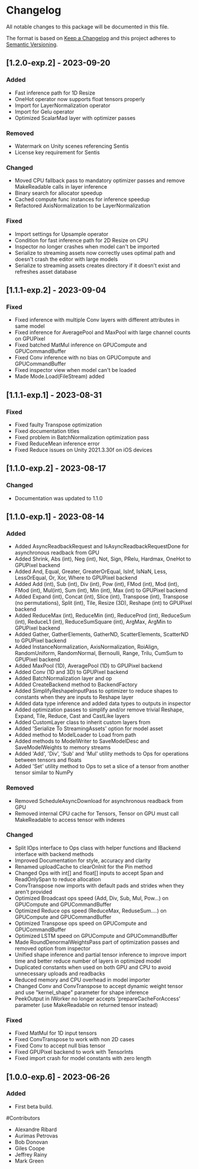 # Changelog
All notable changes to this package will be documented in this file.

The format is based on [Keep a Changelog](http://keepachangelog.com/en/1.0.0/)
and this project adheres to [Semantic Versioning](http://semver.org/spec/v2.0.0.html).


## [1.2.0-exp.2] - 2023-09-20

### Added
- Fast inference path for 1D Resize
- OneHot operator now supports float tensors properly
- Import for LayerNormalization operator
- Import for Gelu operator
- Optimized ScalarMad layer with optimizer passes

### Removed
- Watermark on Unity scenes referencing Sentis
- License key requirement for Sentis

### Changed
- Moved CPU fallback pass to mandatory optimizer passes and remove MakeReadable calls in layer inference
- Binary search for allocator speedup
- Cached compute func instances for inference speedup
- Refactored AxisNormalization to be LayerNormalization

### Fixed
- Import settings for Upsample operator
- Condition for fast inference path for 2D Resize on CPU
- Inspector no longer crashes when model can't be imported
- Serialize to streaming assets now correctly uses optimal path and doesn't crash the editor with large models
- Serialize to streaming assets creates directory if it doesn't exist and refreshes asset database


## [1.1.1-exp.2] - 2023-09-04

### Fixed
- Fixed inference with multiple Conv layers with different attributes in same model
- Fixed inference for AveragePool and MaxPool with large channel counts on GPUPixel
- Fixed batched MatMul inference on GPUCompute and GPUCommandBuffer
- Fixed Conv inference with no bias on GPUCompute and GPUCommandBuffer
- Fixed inspector view when model can't be loaded
- Made Mode.Load(FileStream) added


## [1.1.1-exp.1] - 2023-08-31

### Fixed
- Fixed faulty Transpose optimization
- Fixed documentation titles
- Fixed problem in BatchNormalization optimization pass
- Fixed ReduceMean inference error
- Fixed Reduce issues on Unity 2021.3.30f on iOS devices


## [1.1.0-exp.2] - 2023-08-17

### Changed 
 - Documentation was updated to 1.1.0

 
## [1.1.0-exp.1] - 2023-08-14

### Added
 - Added AsyncReadbackRequest and IsAsyncReadbackRequestDone for asynchronous readback from GPU
 - Added Shrink, Abs (int), Neg (int), Not, Sign, PRelu, Hardmax, OneHot to GPUPixel backend
 - Added And, Equal, Greater, GreaterOrEqual, IsInf, IsNaN, Less, LessOrEqual, Or, Xor, Where to GPUPixel backend
 - Added Add (int), Sub (int), Div (int), Pow (int), FMod (int), Mod (int), FMod (int), Mul(int), Sum (int), Min (int), Max (int) to GPUPixel backend
 - Added Expand (int), Concat (int), Slice (int), Transpose (int), Transpose (no permutations), Split (int), Tile, Resize (3D), Reshape (int) to GPUPixel backend
 - Added ReduceMax (int), ReduceMin (int), ReduceProd (int), ReduceSum (int), ReduceL1 (int), ReduceSumSquare (int), ArgMax, ArgMin to GPUPixel backend
 - Added Gather, GatherElements, GatherND, ScatterElements, ScatterND to GPUPixel backend
 - Added InstanceNormalization, AxisNormalization, RoiAlign, RandomUniform, RandomNormal, Bernoulli, Range, Trilu, CumSum to GPUPixel backend
 - Added MaxPool (1D), AveragePool (1D) to GPUPixel backend
 - Added Conv (1D and 3D) to GPUPixel backend
 - Added BatchNormalization layer and op
 - Added CreateBackend method to BackendFactory
 - Added SimplifyReshapeInputPass to optimizer to reduce shapes to constants when they are inputs to Reshape layer
 - Added data type inference and added data types to outputs in inspector
 - Added optimization passes to simplify and/or remove trivial Reshape, Expand, Tile, Reduce, Cast and CastLike layers
 - Added CustomLayer class to inherit custom layers from
 - Added 'Serialize To StreamingAssets' option for model asset
 - Added method to ModelLoader to Load from path
 - Added methods to ModelWriter to SaveModelDesc and SaveModelWeights to memory streams
 - Added 'Add', 'Div', 'Sub' and 'Mul' utility methods to Ops for operations between tensors and floats
 - Added 'Set' utility method to Ops to set a slice of a tensor from another tensor similar to NumPy

### Removed
 - Removed ScheduleAsyncDownload for asynchronous readback from GPU
 - Removed internal CPU cache for Tensors, Tensor on GPU must call MakeReadable to access tensor with indexes

### Changed
 - Split IOps interface to Ops class with helper functions and IBackend interface with backend methods
 - Improved Documentation for style, accuracy and clarity
 - Renamed uploadCache to clearOnInit for the Pin method
 - Changed Ops with int[] and float[] inputs to accept Span and ReadOnlySpan to reduce allocation
 - ConvTranspose now imports with default pads and strides when they aren't provided
 - Optimized Broadcast ops speed (Add, Div, Sub, Mul, Pow...) on GPUCompute and GPUCommandBuffer
 - Optimized Reduce ops speed (ReduceMax, ReduseSum....) on GPUCompute and GPUCommandBuffer
 - Optimized Transpose ops speed on GPUCompute and GPUCommandBuffer
 - Optimized LSTM speed on GPUCompute and GPUCommandBuffer
 - Made RoundDenormalWeightsPass part of optimization passes and removed option from inspector
 - Unified shape inference and partial tensor inference to improve import time and better reduce number of layers in optimized model
 - Duplicated constants when used on both GPU and CPU to avoid unnecessary uploads and readbacks
 - Reduced memory and CPU overhead in model importer
 - Changed Conv and ConvTranspose to accept dynamic weight tensor and use "kernel_shape" parameter for shape inference
 - PeekOutput in IWorker no longer accepts 'prepareCacheForAccess' parameter (use MakeReadable on returned tensor instead)

### Fixed
 - Fixed MatMul for 1D input tensors
 - Fixed ConvTranspose to work with non 2D cases
 - Fixed Conv to accept null bias tensor
 - Fixed GPUPixel backend to work with TensorInts
 - Fixed import crash for model constants with zero length


## [1.0.0-exp.6] - 2023-06-26

### Added
- First beta build.

#Contributors
- Alexandre Ribard
- Aurimas Petrovas
- Bob Donovan
- Giles Coope
- Jeffrey Rainy
- Mark Green
